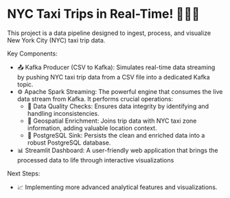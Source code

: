 # NYC Taxi Trips in Real-Time! 🗽🚕💨

This project is a  data pipeline designed to ingest, process, and visualize New York City (NYC) taxi trip data.

Key Components:

-  📤 Kafka Producer (CSV to Kafka): Simulates real-time data streaming by pushing NYC taxi trip data from a CSV file into a dedicated Kafka topic.
-  ⚙️ Apache Spark Streaming: The powerful engine that consumes the live data stream from Kafka. It performs crucial operations:
    -  🧹 Data Quality Checks: Ensures data integrity by identifying and handling inconsistencies.
    -  📍 Geospatial Enrichment: Joins trip data with NYC taxi zone information, adding valuable location context.
    -  💾 PostgreSQL Sink: Persists the clean and enriched data into a robust PostgreSQL database.
- 📊 Streamlit Dashboard: A user-friendly web application that brings the processed data to life through interactive visualizations    

Next Steps:
- 📈 Implementing more advanced analytical features and visualizations.
